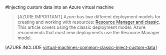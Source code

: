 <properties
	pageTitle="Injecting Custom Data into Virtual Machines | Azure"
	description="This topic describes how to inject custom data into an Azure virtual machine when the instance is created and how to locate the custom data on either Windows or Linux."
	services="virtual-machines-windows"
	documentationCenter=""
	authors="squillace"
	manager="timlt"
	editor="tysonn"
	tags="azure-service-management" />

<tags
	ms.service="virtual-machines-windows"
	ms.date="04/18/2016"
	wacn.date=""/>

#Injecting custom data into an Azure virtual machine

> [AZURE.IMPORTANT] Azure has two different deployment models for creating and working with resources:  [Resource Manager and classic](/documentation/articles/resource-manager-deployment-model/).  This article covers using the classic deployment model. Azure recommends that most new deployments use the Resource Manager model.

[AZURE.INCLUDE [virtual-machines-common-classic-inject-custom-data](../includes/virtual-machines-common-classic-inject-custom-data.md)]
